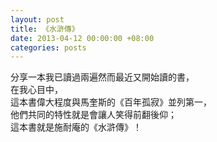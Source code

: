 ```yaml
---
layout: post
title: 《水滸傳》
date: 2013-04-12 00:00:00 +08:00
categories: posts
---
```


分享一本我已讀過兩遍然而最近又開始讀的書，  
在我心目中，  
這本書偉大程度與馬奎斯的《百年孤寂》並列第一，  
他們共同的特性就是會讓人笑得前翻後仰；  
這本書就是施耐庵的《水滸傳》！
